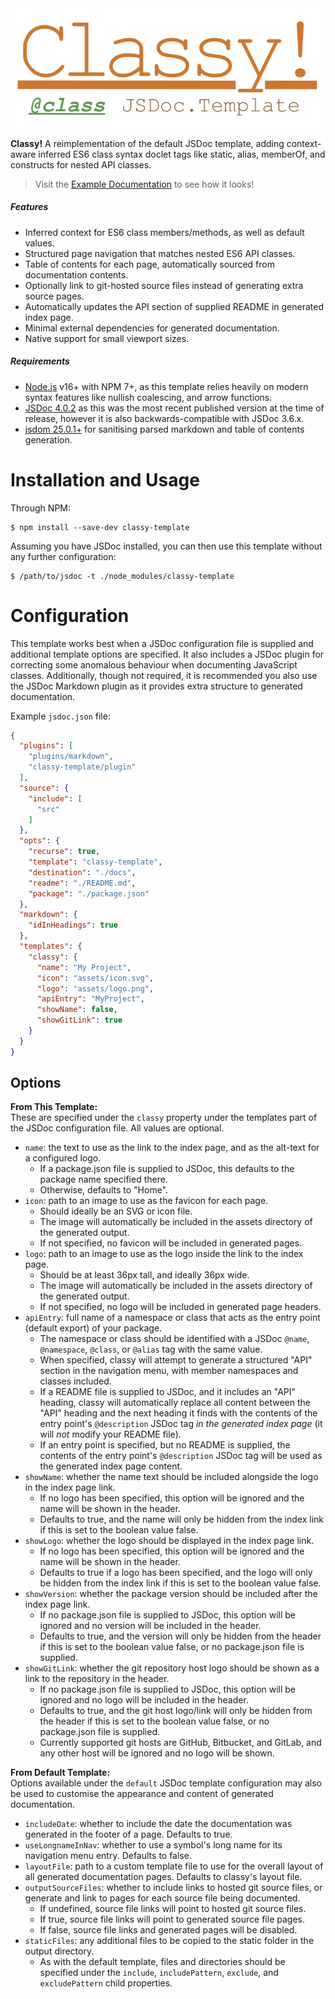 <img alt="Classy!" src="https://raw.githubusercontent.com/sleelin/classy-template/e5614dd52986e1b6187c6d36693564a6c8f1da8d/assets/logo.svg" width="512" />

**Classy!** A reimplementation of the default JSDoc template, adding context-aware inferred ES6 class syntax doclet tags like static, alias, memberOf, and constructs for nested API classes.

> Visit the <a href="https://sleelin.github.io/classy-template/" target="_blank">Example Documentation</a> to see how it looks!

##### Features

* Inferred context for ES6 class members/methods, as well as default values.
* Structured page navigation that matches nested ES6 API classes.
* Table of contents for each page, automatically sourced from documentation contents.
* Optionally link to git-hosted source files instead of generating extra source pages.
* Automatically updates the API section of supplied README in generated index page.
* Minimal external dependencies for generated documentation.
* Native support for small viewport sizes.

##### Requirements

* [Node.js](https://nodejs.org) v16+ with NPM 7+, as this template relies heavily on modern syntax features like nullish coalescing, and arrow functions.
* [JSDoc 4.0.2](https://github.com/jsdoc/jsdoc) as this was the most recent published version at the time of release, however it is also backwards-compatible with JSDoc 3.6.x.
* [jsdom 25.0.1+](https://github.com/jsdom/jsdom) for sanitising parsed markdown and table of contents generation.

# Installation and Usage

Through NPM:

```
$ npm install --save-dev classy-template
```

Assuming you have JSDoc installed, you can then use this template without any further configuration:

```
$ /path/to/jsdoc -t ./node_modules/classy-template
```

# Configuration

This template works best when a JSDoc configuration file is supplied and additional template options are specified.
It also includes a JSDoc plugin for correcting some anomalous behaviour when documenting JavaScript classes.
Additionally, though not required, it is recommended you also use the JSDoc Markdown plugin as it provides extra structure to generated documentation.

Example `jsdoc.json` file:

```json
{
  "plugins": [
    "plugins/markdown",
    "classy-template/plugin"
  ],
  "source": {
    "include": [
      "src"
    ]
  },
  "opts": {
    "recurse": true,
    "template": "classy-template",
    "destination": "./docs",
    "readme": "./README.md",
    "package": "./package.json"
  },
  "markdown": {
    "idInHeadings": true
  },
  "templates": {
    "classy": {
      "name": "My Project",
      "icon": "assets/icon.svg",
      "logo": "assets/logo.png",
      "apiEntry": "MyProject",
      "showName": false,
      "showGitLink": true
    }
  }
}
```

## Options

**From This Template:**  
These are specified under the `classy` property under the templates part of the JSDoc configuration file. All values are optional.

* `name`: the text to use as the link to the index page, and as the alt-text for a configured logo.
  * If a package.json file is supplied to JSDoc, this defaults to the package name specified there.
  * Otherwise, defaults to "Home".
* `icon`: path to an image to use as the favicon for each page.
  * Should ideally be an SVG or icon file.
  * The image will automatically be included in the assets directory of the generated output.
  * If not specified, no favicon will be included in generated pages.
* `logo`: path to an image to use as the logo inside the link to the index page.
  * Should be at least 36px tall, and ideally 36px wide.
  * The image will automatically be included in the assets directory of the generated output.
  * If not specified, no logo will be included in generated page headers.
* `apiEntry`: full name of a namespace or class that acts as the entry point (default export) of your package.
  * The namespace or class should be identified with a JSDoc `@name`, `@namespace`, `@class`, or `@alias` tag with the same value.
  * When specified, classy will attempt to generate a structured "API" section in the navigation menu, with member namespaces and classes included.
  * If a README file is supplied to JSDoc, and it includes an "API" heading, classy will automatically replace all content between the "API" heading and the next heading it finds with the contents of the entry point's `@description` JSDoc
    tag _in the generated index page_ (it will _not_ modify your README file).
  * If an entry point is specified, but no README is supplied, the contents of the entry point's `@description` JSDoc tag will be used as the generated index page content.
* `showName`: whether the name text should be included alongside the logo in the index page link.
  * If no logo has been specified, this option will be ignored and the name will be shown in the header.
  * Defaults to true, and the name will only be hidden from the index link if this is set to the boolean value false.
* `showLogo`: whether the logo should be displayed in the index page link.
  * If no logo has been specified, this option will be ignored and the name will be shown in the header.
  * Defaults to true if a logo has been specified, and the logo will only be hidden from the index link if this is set to the boolean value false.
* `showVersion`: whether the package version should be included after the index page link.
  * If no package.json file is supplied to JSDoc, this option will be ignored and no version will be included in the header.
  * Defaults to true, and the version will only be hidden from the header if this is set to the boolean value false, or no package.json file is supplied.
* `showGitLink`: whether the git repository host logo should be shown as a link to the repository in the header.
  * If no package.json file is supplied to JSDoc, this option will be ignored and no logo will be included in the header.
  * Defaults to true, and the git host logo/link will only be hidden from the header if this is set to the boolean value false, or no package.json file is supplied.
  * Currently supported git hosts are GitHub, Bitbucket, and GitLab, and any other host will be ignored and no logo will be shown.

**From Default Template:**  
Options available under the `default` JSDoc template configuration may also be used to customise the appearance and content of generated documentation.

* `includeDate`: whether to include the date the documentation was generated in the footer of a page. Defaults to true.
* `useLongnameInNav`: whether to use a symbol's long name for its navigation menu entry. Defaults to false.
* `layoutFile`: path to a custom template file to use for the overall layout of all generated documentation pages. Defaults to classy's layout file.
* `outputSourceFiles`: whether to include links to hosted git source files, or generate and link to pages for each source file being documented.
  * If undefined, source file links will point to hosted git source files.
  * If true, source file links will point to generated source file pages.
  * If false, source file links and generated pages will be disabled.
* `staticFiles`: any additional files to be copied to the static folder in the output directory.
  * As with the default template, files and directories should be specified under the `include`, `includePattern`, `exclude`, and `excludePattern` child properties.